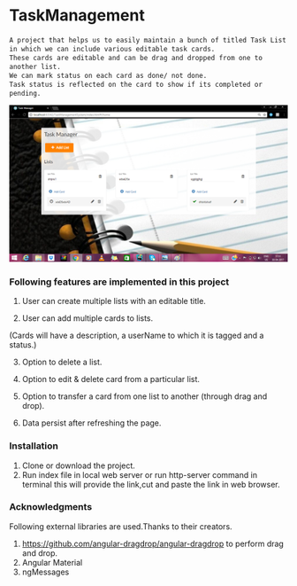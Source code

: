 # TaskManagement

```
A project that helps us to easily maintain a bunch of titled Task List in which we can include various editable task cards. 
These cards are editable and can be drag and dropped from one to another list.
We can mark status on each card as done/ not done.
Task status is reflected on the card to show if its completed or pending.
```

![App Preview](https://github.com/guptashipra7391/TaskManagement/blob/master/sample-image.png?raw=true)


### Following features are implemented in this project

1) User can create multiple lists with an editable title.

2) User can add multiple cards to lists.

(Cards will have a description, a userName to which it is tagged and a status.)

3) Option to delete a list.

4) Option to edit & delete card from a particular list.

5) Option to transfer a card from one list to another (through drag and drop).

6) Data persist after refreshing the page.



### Installation

1. Clone or download the project.
2. Run index file in local web server or
   run http-server command in terminal this will provide the link,cut and paste the link in web browser.



### Acknowledgments
Following external libraries are used.Thanks to their creators.
1. https://github.com/angular-dragdrop/angular-dragdrop to perform drag and drop.
2. Angular Material
3. ngMessages
